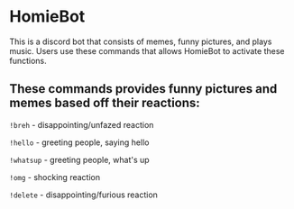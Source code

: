 # HomieBot

This is a discord bot that consists of memes, funny pictures, and plays music. Users use these commands that allows HomieBot to activate these functions.

## These commands provides funny pictures and memes based off their reactions:
`!breh` - disappointing/unfazed reaction

`!hello` - greeting people, saying hello

`!whatsup` - greeting people, what's up

`!omg` - shocking reaction

`!delete` - disappointing/furious reaction
